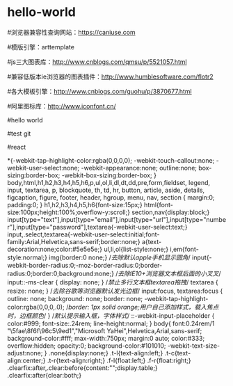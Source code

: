 # hello-world

#浏览器兼容性查询网站：https://caniuse.com

#模版引擎：arttemplate

#js三大图表库：http://www.cnblogs.com/qmsu/p/5521057.html

#兼容低版本ie浏览器的图表插件：http://www.humblesoftware.com/flotr2

#各大模板引擎：http://www.cnblogs.com/guohu/p/3870677.html

#阿里图标库：http://www.iconfont.cn/

#hello world

#test git

#react 

*{-webkit-tap-highlight-color:rgba(0,0,0,0);
	-webkit-touch-callout:none;
	-webkit-user-select:none;
	-webkit-appearance:none;
	outline:none;
	box-sizing:border-box;
	-webkit-box-sizing:border-box;
}
body,html,h1,h2,h3,h4,h5,h6,p,ul,ol,li,dl,dt,dd,pre,form,fieldset, legend, input, textarea, p, blockquote, th, td, hr, button, article, aside, details, figcaption, figure, footer, header, hgroup, menu, nav, section {
	margin:0;
	padding:0;
}
h1,h2,h3,h4,h5,h6{font-size:15px;}
html{font-size:100px;height:100%;overflow-y:scroll;}
section,nav{display:block;}
input[type="text"],input[type="email"],input[type="url"],input[type="number"],input[type="password"],textarea{-webkit-user-select:text;}
input,.select,textarea{-webkit-user-select:initial;font-family:Arial,Helvetica,sans-serif;border:none;}
a{text-decoration:none;color:#5e5e5e;}
ul,li,ol{list-style:none;}
i,em{font-style:normal;}
img{border:0 none;}
/*去除默认apple手机显示圆角*/
input{-webkit-border-radius:0;-moz-border-radius:0;border-radius:0;border:0;background:none;}
/*去除IE10+浏览器文本框后面的小叉叉*/
input::-ms-clear {
    display: none;
}
/*禁止多行文本框textarea拖拽*/
textarea {
    resize: none;
}
/*去除谷歌等浏览器默认发光边框*/
input:focus, textarea:focus {
    outline: none;
    background: none;
    border: none;
    -webkit-tap-highlight-color:rgba(0,0,0,.0);
   /*border: 1px solid orange;用户自己添加样式，载入焦点时，边框颜色*/
}
/*默认提示输入框，字体样式*/
::-webkit-input-placeholder {
color:#999;
font-size:.24rem;
line-height:normal;
} 
body{
	font:0.24rem/1 "\5fae\8f6f\96c5\9ed1","Microsoft YaHei",Helvetica,Arial,sans-serif;
	background-color:#fff;
	max-width:750px;
	margin:0 auto;
	color:#333;
	overflow:hidden;
	opacity:0;
	background-color:#101010;
	-webkit-text-size-adjust:none;
}
.none{display:none;}
.t-l{text-align:left;}
.t-c{text-align:center;}
.t-r{text-align:right;}
.f-l{float:left;}
.f-r{float:right;}
.clearfix:after,.clear:before{content:"";display:table;}
.clearfix:after{clear:both;} 
